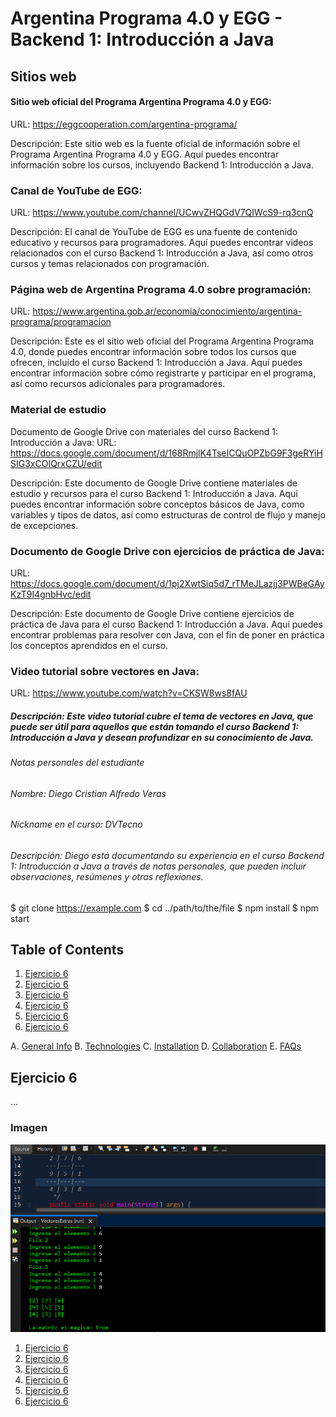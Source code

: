 # Argentina Programa 4.0 y EGG - Backend 1: Introducción a Java
## Sitios web
#### Sitio web oficial del Programa Argentina Programa 4.0 y EGG:
URL: https://eggcooperation.com/argentina-programa/

Descripción: Este sitio web es la fuente oficial de información sobre el Programa Argentina Programa 4.0 y EGG. Aquí puedes encontrar información sobre los cursos, incluyendo Backend 1: Introducción a Java.

### Canal de YouTube de EGG:
URL: https://www.youtube.com/channel/UCwvZHQGdV7QIWcS9-rq3cnQ

Descripción: El canal de YouTube de EGG es una fuente de contenido educativo y recursos para programadores. Aquí puedes encontrar videos relacionados con el curso Backend 1: Introducción a Java, así como otros cursos y temas relacionados con programación.

### Página web de Argentina Programa 4.0 sobre programación:
URL: https://www.argentina.gob.ar/economia/conocimiento/argentina-programa/programacion

Descripción: Este es el sitio web oficial del Programa Argentina Programa 4.0, donde puedes encontrar información sobre todos los cursos que ofrecen, incluido el curso Backend 1: Introducción a Java. Aquí puedes encontrar información sobre cómo registrarte y participar en el programa, así como recursos adicionales para programadores.

### Material de estudio
Documento de Google Drive con materiales del curso Backend 1: Introducción a Java:
URL: https://docs.google.com/document/d/168RmjlK4TseICQuOPZbG9F3geRYiHSIG3xCOIQrxCZU/edit

Descripción: Este documento de Google Drive contiene materiales de estudio y recursos para el curso Backend 1: Introducción a Java. Aquí puedes encontrar información sobre conceptos básicos de Java, como variables y tipos de datos, así como estructuras de control de flujo y manejo de excepciones.

### Documento de Google Drive con ejercicios de práctica de Java:
URL: https://docs.google.com/document/d/1pj2XwtSiq5d7_rTMeJLazjj3PWBeGAyKzT9I4gnbHvc/edit

Descripción: Este documento de Google Drive contiene ejercicios de práctica de Java para el curso Backend 1: Introducción a Java. Aquí puedes encontrar problemas para resolver con Java, con el fin de poner en práctica los conceptos aprendidos en el curso.

### Video tutorial sobre vectores en Java:
URL: https://www.youtube.com/watch?v=CKSW8ws8fAU

##### Descripción: Este video tutorial cubre el tema de vectores en Java, que puede ser útil para aquellos que están tomando el curso Backend 1: Introducción a Java y desean profundizar en su conocimiento de Java.

###### Notas personales del estudiante
###### Nombre: Diego Cristian Alfredo Veras

###### Nickname en el curso: DVTecno

###### Descripción: Diego está documentando su experiencia en el curso Backend 1: Introducción a Java a través de notas personales, que pueden incluir observaciones, resúmenes y otras reflexiones.

$ git clone https://example.com
$ cd ../path/to/the/file
$ npm install
$ npm start

## Table of Contents


1. [Ejercicio 6](#ejercicio-1)
2. [Ejercicio 6](#ejercicio-2)
3. [Ejercicio 6](#ejercicio-3)
4. [Ejercicio 6](#ejercicio-4)
5. [Ejercicio 6](#ejercicio-5)
6. [Ejercicio 6](#ejercicio-6)


A. [General Info](#general-info)
B. [Technologies](#technologies)
C. [Installation](#installation)
D. [Collaboration](#collaboration)
E. [FAQs](#faqs)

## Ejercicio 6
...
### Imagen
![Matriz Magica](./Imagen/MatrizMagica.png)

1. [Ejercicio 6](https://github.com/DVTecno/VectoresExtras/blob/main/src/vetores/EjAprendizaje/Ej1.java)
2. [Ejercicio 6](https://github.com/DVTecno/VectoresExtras/blob/main/src/vetores/EjAprendizaje/Ej2.java)
3. [Ejercicio 6](https://github.com/DVTecno/VectoresExtras/blob/main/src/vetores/EjAprendizaje/Ej3.java)
4. [Ejercicio 6](https://github.com/DVTecno/VectoresExtras/blob/main/src/vetores/EjAprendizaje/Ej4.java)
5. [Ejercicio 6](https://github.com/DVTecno/VectoresExtras/blob/main/src/vetores/EjAprendizaje/Ej5.java)
6. [Ejercicio 6](https://github.com/DVTecno/VectoresExtras/blob/main/src/vetores/EjAprendizaje/Ej6.java)
